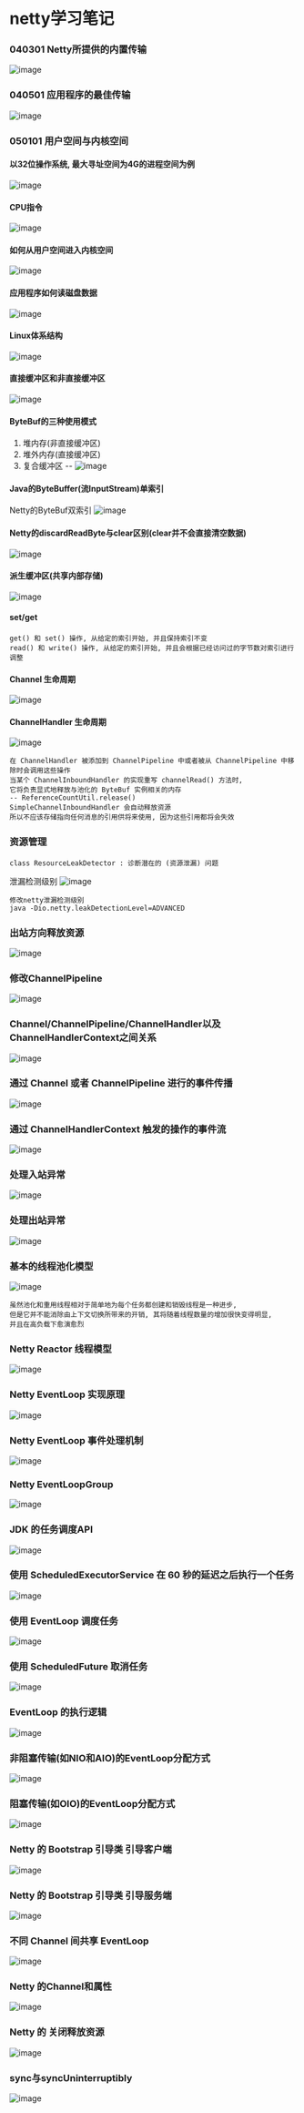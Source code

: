 # netty学习笔记

### 040301 Netty所提供的内置传输
![image](./file/image/040301.png)

### 040501 应用程序的最佳传输
![image](./file/image/040501.png)

### 050101 用户空间与内核空间
#### 以32位操作系统, 最大寻址空间为4G的进程空间为例
![image](./file/image/05010101.png)
#### CPU指令
![image](./file/image/05010102.png)
#### 如何从用户空间进入内核空间
![image](./file/image/05010103.png)
#### 应用程序如何读磁盘数据
![image](./file/image/05010104.png)
#### Linux体系结构
![image](./file/image/05010105.png)
#### 直接缓冲区和非直接缓冲区
![image](./file/image/05010106.png)
#### ByteBuf的三种使用模式
1. 堆内存(非直接缓冲区)
2. 堆外内存(直接缓冲区)
3. 复合缓冲区
--
![image](./file/image/05010107.png)
#### Java的ByteBuffer(流InputStream)单索引 
Netty的ByteBuf双索引
![image](./file/image/05030102.png)
#### Netty的discardReadByte与clear区别(clear并不会直接清空数据)
![image](./file/image/05030101.png)

#### 派生缓冲区(共享内部存储)
![image](./file/image/05030103.png)

#### set/get
    get() 和 set() 操作, 从给定的索引开始, 并且保持索引不变
    read() 和 write() 操作, 从给定的索引开始, 并且会根据已经访问过的字节数对索引进行调整

#### Channel 生命周期
![image](./file/image/06010101.png)

#### ChannelHandler 生命周期
![image](./file/image/06010102.png)

    在 ChannelHandler 被添加到 ChannelPipeline 中或者被从 ChannelPipeline 中移除时会调用这些操作
    当某个 ChannelInboundHandler 的实现重写 channelRead() 方法时,
    它将负责显式地释放与池化的 ByteBuf 实例相关的内存
    -- ReferenceCountUtil.release()
    SimpleChannelInboundHandler 会自动释放资源
    所以不应该存储指向任何消息的引用供将来使用, 因为这些引用都将会失效
### 资源管理
    class ResourceLeakDetector : 诊断潜在的 (资源泄漏) 问题
泄漏检测级别
![image](./file/image/06010103.png)

    修改netty泄漏检测级别
    java -Dio.netty.leakDetectionLevel=ADVANCED

### 出站方向释放资源
![image](./file/image/06010104.png)

### 修改ChannelPipeline
![image](./file/image/06010105.png)

###  Channel/ChannelPipeline/ChannelHandler以及ChannelHandlerContext之间关系
![image](./file/image/06010106.png)

###  通过 Channel 或者 ChannelPipeline 进行的事件传播
![image](./file/image/06010107.png)

###  通过 ChannelHandlerContext 触发的操作的事件流
![image](./file/image/06010108.png)

###  处理入站异常
![image](./file/image/06010109.png)

###  处理出站异常
![image](./file/image/06010110.png)

###  基本的线程池化模型
![image](./file/image/070201.png)
```
虽然池化和重用线程相对于简单地为每个任务都创建和销毁线程是一种进步,
但是它并不能消除由上下文切换所带来的开销, 其将随着线程数量的增加很快变得明显,
并且在高负载下愈演愈烈
```
###  Netty Reactor 线程模型
![image](./file/image/070202.png)

###  Netty EventLoop 实现原理
![image](./file/image/070203.png)

###  Netty EventLoop 事件处理机制
![image](./file/image/070204.png)

###  Netty EventLoopGroup
![image](./file/image/070205.png)

###  JDK 的任务调度API
![image](./file/image/070301.png)

###  使用 ScheduledExecutorService 在 60 秒的延迟之后执行一个任务
![image](./file/image/070302.png)

###  使用 EventLoop 调度任务
![image](./file/image/070303.png)

###  使用 ScheduledFuture 取消任务
![image](./file/image/070304.png)

###  EventLoop 的执行逻辑
![image](./file/image/070305.png)

###  非阻塞传输(如NIO和AIO)的EventLoop分配方式
![image](./file/image/070306.png)

###  阻塞传输(如OIO)的EventLoop分配方式
![image](./file/image/070307.png)

###  Netty 的 Bootstrap 引导类 引导客户端
![image](./file/image/080101.png)

###  Netty 的 Bootstrap 引导类 引导服务端
![image](./file/image/080102.png)

###  不同 Channel 间共享 EventLoop
![image](./file/image/080103.png)

###  Netty 的Channel和属性
![image](./file/image/080104.png)

###  Netty 的 关闭释放资源
![image](./file/image/080105.png)

###  sync与syncUninterruptibly
![image](./file/image/080106.png)